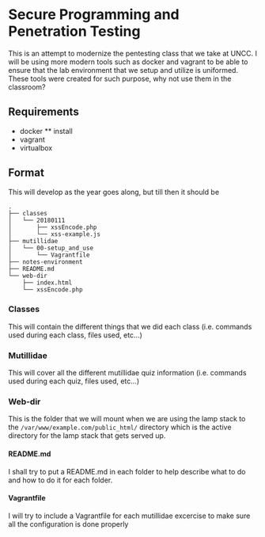 # Secure Programming and Penetration Testing

This is an attempt to modernize the pentesting class that we take at UNCC. I will be using more modern tools such as docker and vagrant to be able to ensure that the lab environment that we setup and utilize is uniformed. These tools were created for such purpose, why not use them in the classroom?

## Requirements
* docker
** install
* vagrant
* virtualbox

## Format

This will develop as the year goes along, but till then it should be

```
.
├── classes
│   └── 20180111
│       ├── xssEncode.php
│       └── xss-example.js
├── mutillidae
│   └── 00-setup_and_use
│       └── Vagrantfile
├── notes-environment
├── README.md
└── web-dir
    ├── index.html
    └── xssEncode.php
```

### Classes

This will contain the different things that we did each class (i.e. commands used during each class, files used, etc...)

### Mutillidae

This will cover all the different mutillidae quiz information (i.e. commands used during each quiz, files used, etc...)

### Web-dir

This is the folder that we will mount when we are using the lamp stack to the `/var/www/example.com/public_html/` directory which is the active directory for the lamp stack that gets served up.

#### README.md
I shall try to put a README.md in each folder to help describe what to do and how to do it for each folder.

#### Vagrantfile
I will try to include a Vagrantfile for each mutillidae excercise to make sure all the configuration is done properly
